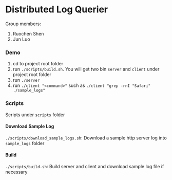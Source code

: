 # Distributed Log Querier

Group members:
1. Ruochen Shen
2. Jun Luo

### Demo

1. cd to project root folder
2. run `./scripts/build.sh`. You will get two bin `server` and `client` under project root folder
3. run `./server`
4. run `./client "<command>"` such as `./client "grep -rnI "Safari" ./sample_logs"`

### Scripts

Scripts under `scripts` folder

#### Download Sample Log

`./scripts/download_sample_logs.sh`: Download a sample http server log into `sample_logs` folder

#### Build

`./scripts/build.sh`: Build server and client and download sample log file if necessary